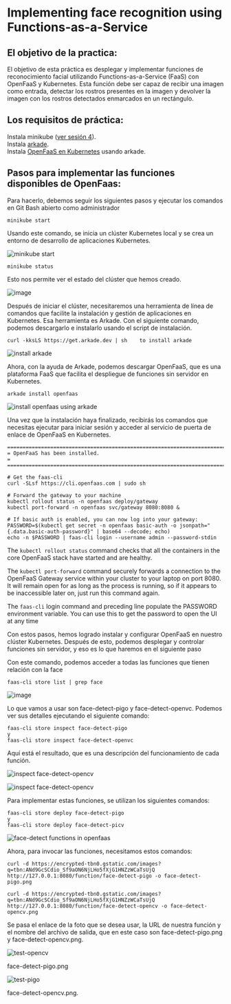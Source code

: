 # Implementing face recognition using Functions-as-a-Service
## El objetivo de la practica:
El objetivo de esta práctica es desplegar y implementar funciones de reconocimiento facial utilizando Functions-as-a-Service (FaaS) con OpenFaaS y Kubernetes. Esta función debe ser capaz de recibir una imagen como entrada, detectar los rostros presentes en la imagen y devolver la imagen con los rostros detectados enmarcados en un rectángulo.  

## Los requisitos  de práctica:   
Instala minikube ([ver sesión 4](https://github.com/pnovoa/cc2324/blob/main/session4/README.md#Kubernetes)).  
Instala [arkade](https://github.com/alexellis/arkade).  
Instala [OpenFaaS en Kubernetes](https://github.com/pnovoa/cc2324/blob/main/session7/README.md) usando arkade.   

## Pasos para implementar las funciones disponibles de OpenFaas:
Para hacerlo, debemos seguir los siguientes pasos y ejecutar los comandos en Git Bash abierto como administrador  
~~~
minikube start
~~~
Usando este comando, se inicia un clúster Kubernetes local y se crea un entorno de desarrollo de aplicaciones Kubernetes.  
  
![minikube start](https://github.com/Ilyas-ZG/Cloud-Computing-Services-and-Applications/assets/116302871/0ef07ed3-6012-4137-8c0b-274889558c59)

~~~
minikube status
~~~  
Esto nos permite ver el estado del clúster que hemos creado.  

![image](https://github.com/Ilyas-ZG/Cloud-Computing-Services-and-Applications/assets/116302871/115a38cf-b77a-4589-a0fc-65f82cd54356)

Después de iniciar el clúster, necesitaremos una herramienta de línea de comandos que facilite la instalación y gestión de aplicaciones en Kubernetes. Esa herramienta es Arkade. Con el siguiente comando, podemos descargarlo e instalarlo usando el script de instalación.  
~~~ 
curl -kksLS https://get.arkade.dev | sh    to install arkade 
~~~

![install arkade](https://github.com/Ilyas-ZG/Cloud-Computing-Services-and-Applications/assets/116302871/3dc6135c-ffee-453b-8453-1bcde5afdd40)

  
Ahora, con la ayuda de Arkade, podemos descargar OpenFaaS, que es una plataforma FaaS que facilita el despliegue de funciones sin servidor en Kubernetes.  
~~~
arkade install openfaas
~~~

![install openfaas using arkade](https://github.com/Ilyas-ZG/Cloud-Computing-Services-and-Applications/assets/116302871/67fe5c44-7091-45f2-b656-bf9838d4acd4)  

Una vez que la instalación haya finalizado, recibirás los comandos que necesitas ejecutar para iniciar sesión y acceder al servicio de puerta de enlace de OpenFaaS en Kubernetes.  
~~~
=======================================================================
= OpenFaaS has been installed.                                        =
=======================================================================

# Get the faas-cli
curl -SLsf https://cli.openfaas.com | sudo sh

# Forward the gateway to your machine
kubectl rollout status -n openfaas deploy/gateway
kubectl port-forward -n openfaas svc/gateway 8080:8080 &

# If basic auth is enabled, you can now log into your gateway:
PASSWORD=$(kubectl get secret -n openfaas basic-auth -o jsonpath="{.data.basic-auth-password}" | base64 --decode; echo)
echo -n $PASSWORD | faas-cli login --username admin --password-stdin
~~~

The `kubectl rollout status` command checks that all the containers in the core OpenFaaS stack have started and are healthy.

The `kubectl port-forward` command securely forwards a connection to the OpenFaaS Gateway service within your cluster to your laptop on port 8080. It will remain open for as long as the process is running, so if it appears to be inaccessible later on, just run this command again.

The `faas-cli` login command and preceding line populate the PASSWORD environment variable. You can use this to get the password to open the UI at any time


Con estos pasos, hemos logrado instalar y configurar OpenFaaS en nuestro clúster Kubernetes. Después de esto, podemos desplegar y controlar funciones sin servidor, y eso es lo que haremos en el siguiente paso  

Con este comando, podemos acceder a todas las funciones que tienen relación con la face 
~~~
faas-cli store list | grep face
~~~
![image](https://github.com/Ilyas-ZG/Cloud-Computing-Services-and-Applications/assets/116302871/e75404e5-d26f-443d-9f0a-f0b0b686c28e)  

Lo que vamos a usar son face-detect-pigo y face-detect-openvc. Podemos ver sus detalles ejecutando el siguiente comando:  
~~~
faas-cli store inspect face-detect-pigo 
y  
faas-cli store inspect face-detect-openvc
~~~ 
Aquí está el resultado, que es una descripción del funcionamiento de cada función.  
  
![inspect face-detect-opencv](https://github.com/Ilyas-ZG/Cloud-Computing-Services-and-Applications/assets/116302871/2d8e67fd-58ba-4083-8d3f-94f06af27441)  

![inspect face-detect-opencv](https://github.com/Ilyas-ZG/Cloud-Computing-Services-and-Applications/assets/116302871/41f76538-594a-4964-aa5f-5536395cb04f)  
  

Para implementar estas funciones, se utilizan los siguientes comandos:
~~~
faas-cli store deploy face-detect-pigo
y
faas-cli store deploy face-detect-picv
~~~

![face-detect functions in openfaas](https://github.com/Ilyas-ZG/Cloud-Computing-Services-and-Applications/assets/116302871/ce8267ee-66ca-47ff-ab43-46e9ead5958e)

Ahora, para invocar las funciones, necesitamos estos comandos:  
~~~
curl -d https://encrypted-tbn0.gstatic.com/images?q=tbn:ANd9GcSCdio_Sf9aON6NjLHo5fXjG1HNZzWCaTsUjQ http://127.0.0.1:8080/function/face-detect-pigo -o face-detect-pigo.png

curl -d https://encrypted-tbn0.gstatic.com/images?q=tbn:ANd9GcSCdio_Sf9aON6NjLHo5fXjG1HNZzWCaTsUjQ http://127.0.0.1:8080/function/face-detect-opencv -o face-detect-opencv.png
~~~
  
Se pasa el enlace de la foto que se desea usar, la URL de nuestra función y el nombre del archivo de salida, que en este caso son  face-detect-pigo.png y face-detect-opencv.png.



![test-opencv](https://github.com/Ilyas-ZG/Cloud-Computing-Services-and-Applications/assets/116302871/da0d8b75-366f-444b-a000-f0d614f1a296)  

  face-detect-pigo.png    

    
![test-pigo](https://github.com/Ilyas-ZG/Cloud-Computing-Services-and-Applications/assets/116302871/2b94cc6b-a36e-49f7-8791-1439816c425c)  

face-detect-opencv.png.  







